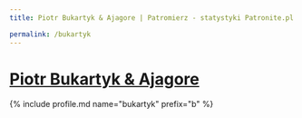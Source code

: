 ```yaml
---
title: Piotr Bukartyk & Ajagore | Patromierz - statystyki Patronite.pl

permalink: /bukartyk
---
```


# [Piotr Bukartyk & Ajagore](https://patronite.pl/bukartyk)

{% include profile.md name="bukartyk" prefix="b" %}
